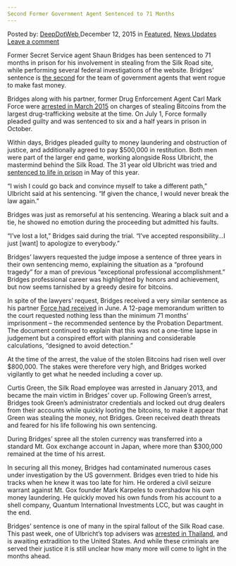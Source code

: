 ```yaml
---
Second Former Government Agent Sentenced to 71 Months
---
```

<article class="post-listing post-12539 post type-post status-publish format-standard has-post-thumbnail hentry category-deepdot-news category-news-updates tag-3297 tag-agent tag-government tag-months tag-sentenced">
    <div class="post-inner">
    <p class="post-meta">
    <span>Posted by: <a href="https://www.deepdotweb.com/author/admin/" title="">DeepDotWeb </a></span>
    <span>December 12, 2015</span>
    <span>in <a href="https://www.deepdotweb.com/category/deepdot-news/" rel="category tag">Featured</a>, <a href="https://www.deepdotweb.com/category/news-updates/" rel="category tag">News Updates</a></span>
    <span><a href="https://www.deepdotweb.com/2015/12/12/second-former-government-agent-and-bitcoin-pirate-sentenced/#respond">Leave a comment</a></span>
    </p>
    <div class="clear"></div>
    <div class="entry">
    <p>Former Secret Service agent Shaun Bridges has been sentenced to 71 months in prison for his involvement in stealing from the Silk Road site, while performing several federal investigations of the website. Bridges’ sentence is <a href="https://www.deepdotweb.com/2015/10/23/corrupt-dea-agent-carl-force-gets-6-years-in-prison-for-extorting-bitcoins/">the second</a> for the team of government agents that went rogue to make fast money.</p>
    <p>Bridges along with his partner, former Drug Enforcement Agent Carl Mark Force were <a href="https://www.deepdotweb.com/2015/03/30/2-federal-agents-arrested-for-stealing-btc-while-investigating-silk-road/">arrested in March 2015</a> on charges of stealing Bitcoins from the largest drug-trafficking website at the time. On July 1, Force formally pleaded guilty and was sentenced to six and a half years in prison in October.</p>
    <p>Within days, Bridges pleaded guilty to money laundering and obstruction of justice, and additionally agreed to pay $500,000 in restitution. Both men were part of the larger end game, working alongside Ross Ulbricht, the mastermind behind the Silk Road. The 31 year old Ulbricht was tried and <a href="https://www.deepdotweb.com/2015/05/30/silk-road-admin-ross-ulbricht-dpr-sentenced-to-life-in-prison/">sentenced to life in prison</a> in May of this year.</p>
    <p>“I wish I could go back and convince myself to take a different path,” Ulbricht said at his sentencing. “If given the chance, I would never break the law again.”</p>
    <p>Bridges was just as remorseful at his sentencing. Wearing a black suit and a tie, he showed no emotion during the proceeding but admitted his faults.</p>
    <p>“I’ve lost a lot,” Bridges said during the trial. “I’ve accepted responsibility…I just [want] to apologize to everybody.”</p>
    <p>Bridges’ lawyers requested the judge impose a sentence of three years in their own sentencing memo, explaining the situation as a “profound tragedy” for a man of previous “exceptional professional accomplishment.” Bridges professional career was highlighted by honors and achievement, but now seems tarnished by a greedy desire for bitcoins.</p>
    <p>In spite of the lawyers’ request, Bridges received a very similar sentence as his partner <a href="https://www.deepdotweb.com/2015/10/23/corrupt-dea-agent-carl-force-gets-6-years-in-prison-for-extorting-bitcoins/">Force had received</a> in June. A 12-page memorandum written to the court requested nothing less than the minimum 71 months’ imprisonment – the recommended sentence by the Probation Department. The document continued to explain that this was not a one-time lapse in judgement but a conspired effort with planning and considerable calculations, “designed to avoid detection.”</p>
    <p>At the time of the arrest, the value of the stolen Bitcoins had risen well over $800,000. The stakes were therefore very high, and Bridges worked vigilantly to get what he needed including a cover up.</p>
    <p>Curtis Green, the Silk Road employee was arrested in January 2013, and became the main victim in Bridges’ cover up. Following Green’s arrest, Bridges took Green’s administrator credentials and locked out drug dealers from their accounts while quickly looting the bitcoins, to make it appear that Green was stealing the money, not Bridges. Green received death threats and feared for his life following his own sentencing.</p>
    <p>During Bridges’ spree all the stolen currency was transferred into a standard Mt. Gox exchange account in Japan, where more than $300,000 remained at the time of his arrest.</p>
    <p>In securing all this money, Bridges had contaminated numerous cases under investigation by the US government. Bridges even tried to hide his tracks when he knew it was too late for him. He ordered a civil seizure warrant against Mt. Gox founder Mark Karpeles to overshadow his own money laundering. He quickly moved his own funds from his account to a shell company, Quantum International Investments LCC, but was caught in the end.</p>
    <p>Bridges’ sentence is one of many in the spiral fallout of the Silk Road case. This past week, one of Ulbricht’s top advisers was <a href="https://www.deepdotweb.com/2015/12/05/silk-road-1-roger-clark-suspected-silk-road-architect-variety-jones-arrested-in-koh-chang/">arrested in Thailand</a>, and is awaiting extradition to the United States. And while these criminals are served their justice it is still unclear how many more will come to light in the months ahead.</p>
    </div>
    <span style="display:none"><a href="https://www.deepdotweb.com/tag/71/" rel="tag">71</a> <a href="https://www.deepdotweb.com/tag/agent/" rel="tag">agent</a> <a href="https://www.deepdotweb.com/tag/government/" rel="tag">government</a> <a href="https://www.deepdotweb.com/tag/months/" rel="tag">months</a> <a href="https://www.deepdotweb.com/tag/sentenced/" rel="tag">sentenced</a></span> <span style="display:none" class="updated">2015-12-12</span>
    <div style="display:none" class="vcard author" itemprop="author" itemscope itemtype="http://schema.org/Person"><strong class="fn" itemprop="name"><a href="https://www.deepdotweb.com/author/admin/" title="Posts by DeepDotWeb" rel="author">DeepDotWeb</a></strong></div>
    </div>
</article>

